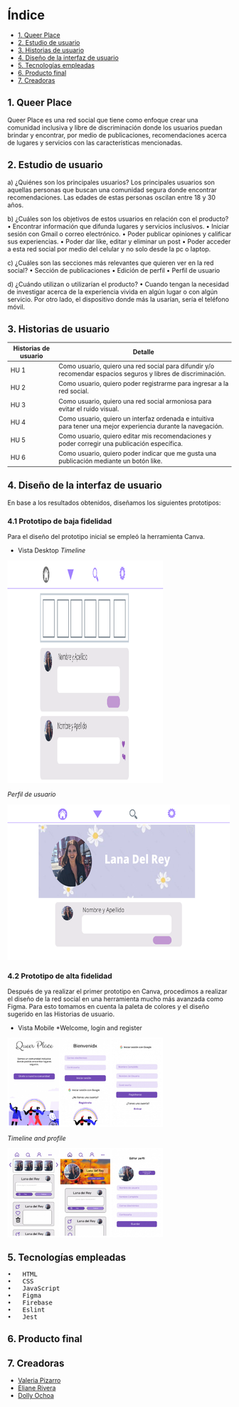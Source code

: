 # Índice

* [1. Queer Place](#1-Queer-Place)
* [2. Estudio de usuario](#2-Estudio-de-usuario)
* [3. Historias de usuario](#3-Historias-de-usuario)
* [4. Diseño de la interfaz de usuario](#4-Diseño-de-la-interfaz-de-usuario)
* [5. Tecnologías empleadas](#5-Tecnologías-empleadas)
* [6. Producto final](#6-Producto-final)
* [7. Creadoras](#7-Creadoras)

## 1. Queer Place

Queer Place es una red social que tiene como enfoque crear una comunidad inclusiva y libre de discriminación donde los usuarios puedan brindar y encontrar, por medio de publicaciones, recomendaciones acerca de lugares y servicios con las características mencionadas.
## 2. Estudio de usuario
a) ¿Quiénes son los principales usuarios?
Los principales usuarios son aquellas personas que buscan una comunidad segura donde encontrar recomendaciones.
Las edades de estas personas oscilan entre 18 y 30 años.

b) ¿Cuáles son los objetivos de estos usuarios en relación con el producto?
•	Encontrar información que difunda lugares y servicios inclusivos.
•	Iniciar sesión con Gmail o correo electrónico.
•	 Poder publicar opiniones y calificar sus experiencias.
•	Poder dar like, editar y eliminar un post
•	Poder acceder a esta red social por medio del celular y no solo desde la pc o laptop.

c) ¿Cuáles son las secciones más relevantes que quieren ver en la red social?
•	Sección de publicaciones
•	Edición de perfil
•	Perfil de usuario

d) ¿Cuándo utilizan o utilizarían el producto?
•	Cuando tengan la necesidad de investigar acerca de la experiencia vivida en algún lugar o con algún servicio. Por otro lado, el dispositivo donde más la usarían, sería el teléfono móvil.

## 3. Historias de usuario
| Historias de usuario | Detalle |
| --- | --- |
| HU 1 | Como usuario, quiero una red social para difundir y/o recomendar espacios seguros y libres de discriminación. |
| HU 2 | Como usuario, quiero poder registrarme para ingresar a la red social. |
| HU 3 | Como usuario, quiero una red social armoniosa para evitar el ruido visual. |
| HU 4 | Como usuario, quiero un interfaz ordenada e intuitiva para tener una mejor experiencia durante la navegación. |
| HU 5 | Como usuario, quiero editar mis recomendaciones y poder corregir una publicación específica. |
| HU 6 | Como usuario, quiero poder indicar que me gusta una publicación mediante un botón like. |


## 4. Diseño de la interfaz de usuario
En base a los resultados obtenidos, diseñamos los siguientes prototipos:
### 4.1	Prototipo de baja fidelidad
Para el diseño del prototipo inicial se empleó la herramienta Canva.

* Vista Desktop
*Timeline*
<p align center>
<img width="350" height="500" src="src/img/canva1.png">
</p>

*Perfil de usuario*
<p align center>
<img width="500" height="350" src="src/img/canva2.png">
</p>

### 4.2 Prototipo de alta fidelidad
Después de ya realizar el primer prototipo en Canva, procedimos a realizar el diseño de la red social en una herramienta mucho más avanzada como Figma. Para esto tomamos en cuenta la paleta de colores y el diseño sugerido en las Historias de usuario.

* Vista Mobile
*Welcome, login and register
<p align center>
<img width="350" height="200" src="src/img/figma1.JPG">
</p> 

*Timeline and profile*
<p align center>
<img width="350" height="200" src="src/img/figma2.JPG">
</p>

## 5.	Tecnologías empleadas
<pre>
•	HTML
•	CSS
•	JavaScript
•	Figma
•	Firebase
•	Eslint
•	Jest
</pre>
## 6. Producto final


## 7. Creadoras

* [Valeria Pizarro](https://github.com/ValPizarro)
* [Eliane Rivera](https://github.com/ElianeRiveraCastillo22)
* [Dolly Ochoa](https://github.com/DollyPilar)
